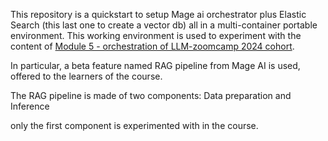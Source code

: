 This repository is a quickstart to setup Mage ai orchestrator plus Elastic Search (this last one to create a vector db) all in a multi-container portable environment. This working environment is used to experiment with the content of [Module 5 - orchestration of LLM-zoomcamp 2024 cohort](https://github.com/DataTalksClub/llm-zoomcamp).

In particular, a beta feature named RAG pipeline from Mage AI is used, offered to the learners of the course.

The RAG pipeline is made of two components: Data preparation and Inference

only the first component is experimented with in the course.
